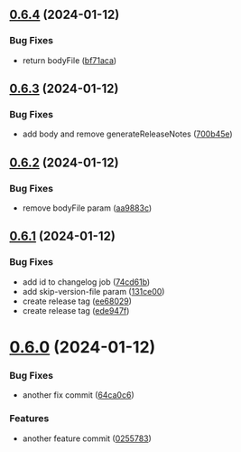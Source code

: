 ## [0.6.4](https://github.com/paveldonehq/Test-Buddy-CI-CD/compare/v0.6.3...v0.6.4) (2024-01-12)


### Bug Fixes

* return bodyFile ([bf71aca](https://github.com/paveldonehq/Test-Buddy-CI-CD/commit/bf71acadb7b95b293d554ec9033ee04bf2e6feeb))



## [0.6.3](https://github.com/paveldonehq/Test-Buddy-CI-CD/compare/v0.6.2...v0.6.3) (2024-01-12)


### Bug Fixes

* add body and remove generateReleaseNotes ([700b45e](https://github.com/paveldonehq/Test-Buddy-CI-CD/commit/700b45e7616a4623f505a3a50dbd8adfd456ac64))



## [0.6.2](https://github.com/paveldonehq/Test-Buddy-CI-CD/compare/v0.6.1...v0.6.2) (2024-01-12)


### Bug Fixes

* remove bodyFile param ([aa9883c](https://github.com/paveldonehq/Test-Buddy-CI-CD/commit/aa9883cb010a6481d69fa814f6e2e768c322b44e))



## [0.6.1](https://github.com/paveldonehq/Test-Buddy-CI-CD/compare/v0.6.0...v0.6.1) (2024-01-12)


### Bug Fixes

* add id to changelog job ([74cd61b](https://github.com/paveldonehq/Test-Buddy-CI-CD/commit/74cd61b51103fe9146f69010bde811a3329991a4))
* add skip-version-file param ([131ce00](https://github.com/paveldonehq/Test-Buddy-CI-CD/commit/131ce007f3145811452ec0d73f729fea9d9d3473))
* create release tag ([ee68029](https://github.com/paveldonehq/Test-Buddy-CI-CD/commit/ee6802924dfae87474625e797cec9c5116f2fa07))
* create release tag ([ede947f](https://github.com/paveldonehq/Test-Buddy-CI-CD/commit/ede947fae16ccf1d4617309f3941edf1666100ff))



# [0.6.0](https://github.com/paveldonehq/Test-Buddy-CI-CD/compare/v0.5.0...v0.6.0) (2024-01-12)


### Bug Fixes

* another fix commit ([64ca0c6](https://github.com/paveldonehq/Test-Buddy-CI-CD/commit/64ca0c60fafbd32fa806cd4ce15fc228d63b7b6c))


### Features

* another feature commit ([0255783](https://github.com/paveldonehq/Test-Buddy-CI-CD/commit/02557836303c9c009fe24586a9a70e804a593a71))



